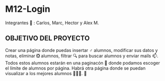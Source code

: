 # M12-Login

Integrantes 🧑‍ : Carlos, Marc, Hector y Alex M.


## **OBJETIVO DEL PROYECTO**

Crear una página donde puedas insertar ♂️ alumnos, modificar sus datos y notas, eliminar ❎ alumnos, filtrar 🔍 para buscar alumnos y enviar mails 📫. Todos estos alumnos estarán en una paginacón 📖 donde podamos escoger el límite de alumnos por página. Habrá otra página donde se puedan visualizar a los mejores alumnos 🥇🥈🥉.  🙇‍
